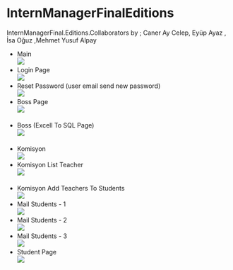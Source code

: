 # InternManagerFinalEditions
InternManagerFinal.Editions.Collaborators by ; Caner Ay Celep, Eyüp Ayaz , İsa Oğuz ,Mehmet Yusuf Alpay

<ul>
<li>Main
</br>
<img src="https://drive.google.com/file/d/19FHu16h6XWEus82Xn6tnfaVTiXQL3iSu/view?usp=share_link">
</li>
<li>Login Page
</br>
<img src="https://drive.google.com/file/d/1gDBkbMSfVNdmFYfK7EZRQHlnW1VngYSJ/view?usp=share_link">
</li>
<li>Reset Password (user email send new password)
</br>
<img src="https://drive.google.com/file/d/1NpGahs8n_nz-FwINPvEchvoyRkgUKzlX/view?usp=share_link">
</li>
<li>Boss Page
</br>
<img src="https://drive.google.com/file/d/1k6mwYMyRb-Qvue6UrKTUcSpkc5CAMngh/view?usp=share_link">
</li>
</br>
<li>Boss (Excell To SQL Page)
</br>
<img src="https://drive.google.com/file/d/1xIH_NHSXPubhsWAP8qoa28zzoYF2czPG/view?usp=share_link">
</li>
</br>
<li>Komisyon
</br>
<img src="https://drive.google.com/file/d/1nzJ48IfE9vyOFtI0hn0UjxxWocSTa-ue/view?usp=share_link">
</li>
<li>Komisyon List Teacher
</br>
<img src="https://drive.google.com/file/d/1tGYvbfYhwEXonfQ7K8bpaXPe7tegpxSX/view?usp=share_link">
</li>
</br>
<li>Komisyon Add Teachers To Students
</br>
<img src="https://drive.google.com/file/d/1fhmZv2wLeGkyRtMUODWsHcwQXZV4sELW/view?usp=share_link">
</li>
<li>Mail Students - 1
</br>
<img src="https://drive.google.com/file/d/1z6vrxdUXvvJJ1Z_bma09-cFUG4fElZOh/view?usp=share_link">
</li>
<li>Mail Students - 2
</br>
<img src="https://drive.google.com/file/d/1z6vrxdUXvvJJ1Z_bma09-cFUG4fElZOh/view?usp=share_link">
</li>
<li>Mail Students - 3
</br>
<img src="https://drive.google.com/file/d/1708DhrDgSfQ7aeMdse_Go2ZSh0LhQbCY/view?usp=share_link">
</li>
<li>Student Page
</br>
<img src="https://drive.google.com/file/d/15K3VstRtSf68j4R6wQ2k9e3yNflewjHU/view?usp=share_link">
</li>
</ul>
